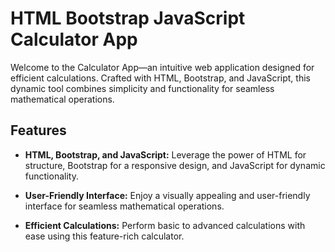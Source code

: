 # HTML Bootstrap JavaScript Calculator App

Welcome to the Calculator App—an intuitive web application designed for efficient calculations. Crafted with HTML, Bootstrap, and JavaScript, this dynamic tool combines simplicity and functionality for seamless mathematical operations.

## Features

- **HTML, Bootstrap, and JavaScript:** Leverage the power of HTML for structure, Bootstrap for a responsive design, and JavaScript for dynamic functionality.

- **User-Friendly Interface:** Enjoy a visually appealing and user-friendly interface for seamless mathematical operations.

- **Efficient Calculations:** Perform basic to advanced calculations with ease using this feature-rich calculator.
